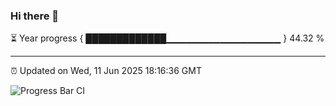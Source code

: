 ### Hi there 👋

⏳ Year progress { █████████████▁▁▁▁▁▁▁▁▁▁▁▁▁▁▁▁▁ } 44.32 %

---

⏰ Updated on Wed, 11 Jun 2025 18:16:36 GMT

![Progress Bar CI](https://github.com/Shyam-Makwana/GitHub-Actions-Demo/workflows/Progress%20Bar%20CI/badge.svg)
